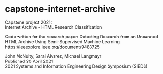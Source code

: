 # capstone-internet-archive
Capstone project 2021:  
Internet Archive - HTML Research Classification    

Code written for the research paper: 
Detecting Research from an Uncurated HTML Archive Using Semi-Supervised Machine Learning  
https://ieeexplore.ieee.org/document/9483725

John McNulty, Sarai Alvarez, Michael Langmayr  
Published 30 April 2021  
2021 Systems and Information Engineering Design Symposium (SIEDS)
